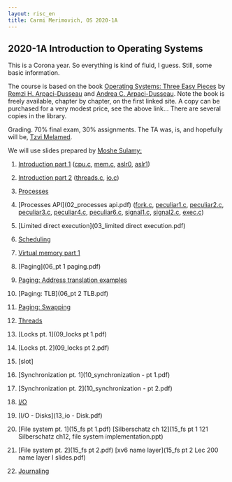 ```yaml
---
layout: risc_en
title: Carmi Merimovich, OS 2020-1A
---
```

## 2020-1A Introduction to Operating Systems

This is a Corona year.
So everything is kind of fluid, I guess.
Still, some basic information.

The course is based on the book
	[Operating Systems: Three Easy Pieces](http://pages.cs.wisc.edu/~remzi/OSTEP/) by 
	[Remzi H. Arpaci-Dusseau](http://pages.cs.wisc.edu/~remzi/) and
	[Andrea C. Arpaci-Dusseau](http://pages.cs.wisc.edu/~dusseau/).
Note the book is freely available, chapter by chapter,
	on the first linked site.
A copy can be purchased for a very modest price,
	see the above link...
There are several copies in the library.


Grading. 70% final exam, 30% assignments.
The TA was, is, and hopefully will be,
	[Tzvi Melamed](http://tzvimelamed.com/lab/).

We will use slides prepared by
	[Moshe Sulamy:](https://www.cs.mta.ac.il/staff/Moshe/mePublished_year_en.html)

	
1. [Introduction part 1](01_intro_p1.pdf)
		([cpu.c](./01/cpu.c), 
		 [mem.c](./01/mem.c),
		 [aslr0](./01/aslr0),
		 [aslr1](./01/aslr1))

1. [Introduction part 2](01_intro_p2.pdf)
		 ([threads.c](./01/threads.c),
		 [io.c](./01/io.c))


1. [Processes](02_processes.pdf)

1. [Processes API](02_processes api.pdf)
		([fork.c](./02/fork.c),
		 [peculiar1.c](./02/peculiar1.c),
		 [peculiar2.c](./02/peculiar2.c),
		 [peculiar3.c](./02/peculiar3.c),
		 [peculiar4.c](./02/peculiar4.c),
		 [peculiar6.c](./02/peculiar6.c),
		 [signal1.c](./02/signal1.c),
		 [signal2.c](./02/signal2.c),
		 [exec.c](./02/exec.c))

1. [Limited direct execution](03_limited direct execution.pdf)

1. [Scheduling](04_scheduling.pdf)

1. [Virtual memory part 1](05_vmem.pdf)

1. [Paging](06_pt 1 paging.pdf)

1. [Paging: Address translation examples](../../Q/mmu_x86/x86-32_va_to_pa_en.html)

1. [Paging: TLB](06_pt 2 TLB.pdf)

1. [Paging: Swapping](07_swapping.pdf)

1.  [Threads](08_threads.pdf)

1. [Locks pt. 1](09_locks pt 1.pdf)

1. [Locks pt. 2](09_locks pt 2.pdf)

1. [slot]

1. [Synchronization pt. 1](10_synchronization - pt 1.pdf)

1. [Synchronization pt. 2](10_synchronization - pt 2.pdf)

1.  [I/O](13_io.pdf)

1.  [I/O - Disks](13_io - Disk.pdf)

1. [File system pt. 1](15_fs pt 1.pdf)  [Silberschatz ch 12](15_fs pt 1 121 Silberschatz ch12, file system implementation.ppt)

1. [File system pt. 2](15_fs pt 2.pdf) [xv6 name layer](15_fs pt 2 Lec 200 name layer I slides.pdf)

1. [Journaling](16_journal.pdf)
